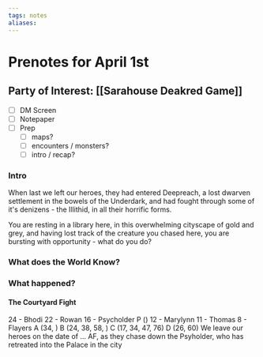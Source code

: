 ```yaml
---
tags: notes
aliases:
---
```


# Prenotes for April 1st
## Party of Interest: [[Sarahouse Deakred Game]]
- [ ] DM Screen
- [ ] Notepaper
- [ ] Prep
	- [ ] maps?
	- [ ] encounters / monsters?
	- [ ] intro / recap?

### Intro

When last we left our heroes, they had entered Deepreach, a lost dwarven settlement in the bowels of the Underdark, and had fought through some of it's denizens - the Illithid, in all their horrific forms.

You are resting in a library here, in this overwhelming cityscape of gold and grey, and having lost track of the creature you chased here, you are bursting with opportunity - what do you do?

### What does the World Know?


### What happened?

#### The Courtyard Fight
24 - Bhodi
22 - Rowan
16 - Psycholder
	P ()
12 - Marylynn
11 - Thomas
8 - Flayers
	A (34, )
	B (24, 38, 58, )
	C (17, 34, 47, 76)
	D (26, 60)
We leave our heroes on the date of ... AF, as they chase down the Psyholder, who has retreated into the Palace in the city
